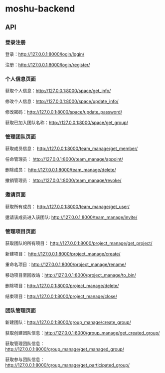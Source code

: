 # moshu-backend

## API

### 登录注册

登录：http://127.0.0.1:8000/login/login/

注册：http://127.0.0.1:8000/login/register/

### 个人信息页面

获取个人信息：http://127.0.0.1:8000/space/get_info/

修改个人信息：http://127.0.0.1:8000/space/update_info/

修改密码：http://127.0.0.1:8000/space/update_password/

获取已加入团队名称：http://127.0.0.1:8000/space/get_group/

### 管理团队页面

获取成员信息： http://127.0.0.1:8000/team_manage/get_member/

任命管理员： http://127.0.0.1:8000/team_manage/appoint/

删除成员： http://127.0.0.1:8000/team_manage/delete/

撤销管理员： http://127.0.0.1:8000/team_manage/revoke/

### 邀请页面

获取所有成员： http://127.0.0.1:8000/team_manage/get_user/

邀请该成员进入该团队: http://127.0.0.1:8000/team_manage/invite/

### 管理项目页面

获取团队的所有项目： http://127.0.0.1:8000/project_manage/get_project/

新建项目： http://127.0.0.1:8000/project_manage/create/

重命名项目：http://127.0.0.1:8000/project_manage/rename/

移动项目至回收站：http://127.0.0.1:8000/project_manage/to_bin/

删除项目：http://127.0.0.1:8000/project_manage/delete/

结束项目：http://127.0.0.1:8000/project_manage/close/

### 团队管理页面

新建团队：http://127.0.0.1:8000/group_manage/create_group/

获取创建团队信息：http://127.0.0.1:8000/group_manage/get_created_group/

获取管理团队信息：http://127.0.0.1:8000/group_manage/get_managed_group/

获取参与团队信息：http://127.0.0.1:8000/group_manage/get_participated_group/

